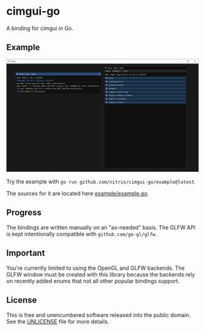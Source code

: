 # cimgui-go

A binding for cimgui in Go.

## Example

![example.png](example.png)

Try the example with `go run github.com/nitrix/cimgui-go/example@latest`.

The sources for it are located here [example/example.go](example/example.go).

## Progress

The bindings are written manually on an "as-needed" basis. 
The GLFW API is kept intentionally compatible with `github.com/go-gl/glfw`.

## Important

You're currently limited to using the OpenGL and GLFW backends. The GLFW window must be created with this library
because the backends rely on recently added enums that not all other popular bindings support.

## License

This is free and unencumbered software released into the public domain. See the [UNLICENSE](UNLICENSE) file for more details.
